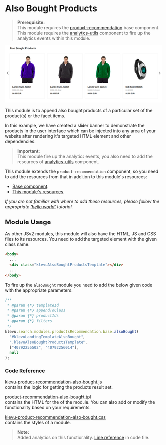 # Also Bought Products

> **Prerequisite:**  
> This module requires the [product-recommendation](/components/product-recommendation) base component.  
> This module requires the [analytics-utils](/components/analytics-utils) component to fire up the analytics events within this module.

![Also Bought Products Banner](/modules/product-recommendation/images/prc-also-bought.png)

This module is to append also bought products of a particular set of the product(s) or the facet items.

In this example, we have created a slider banner to demonstrate the products in the user interface which can be injected into any area of your website after rendering it's targeted HTML element and other dependencies.

> **Important:**  
> This module fire up the analytics events, you also need to add the resources of [analytics-utils](/components/analytics-utils/resources) component.

This module extends the `product-recommendation` component, so you need to add the resources from that in addition to this module's resources:

- [Base component](/components/product-recommendation/resources).
- [This module's resources](/modules/product-recommendation/also-bought/resources).

_If you are not familiar with where to add these resources,
please follow the appropriate ['hello world'](/getting-started/1-hello-world) tutorial._

## Module Usage

As other JSv2 modules, this module will also have the HTML, JS and CSS files to its resources. You need to add the targeted element with the given class name.

```html
<body>
  ...
  <div class="klevuAlsoBoughtProductsTemplate"></div>
  ...
</body>
```

To fire up the `alsoBought` module you need to add the below given code with the appropriate parameters.

```javascript
/**
 * @param {*} templateId
 * @param {*} appendToClass
 * @param {*} productIds
 * @param {*} filters
 */
klevu.search.modules.productsRecommendation.base.alsoBought(
  "#klevuLandingTemplateAlsoBought",
  ".klevuAlsoBoughtProductsTemplate",
  ["40792255502", "40792256014"],
  null
);
```

### Code Reference

[klevu-product-recommendation-also-bought.js](/modules/product-recommendation/also-bought/resources/assets/js/klevu-product-recommendation-also-bought.js)  
contains the logic for getting the products result set.

[product-recommendation-also-bought.tpl](/modules/product-recommendation/also-bought/resources/templates/product-recommendation-also-bought.tpl)  
contains the HTML for the of the module. You can also add or modify the functionality based on your requirements.

[klevu-product-recommendation-also-bought.css](/modules/product-recommendation/also-bought/resources/assets/css/klevu-product-recommendation-also-bought.css)  
contains the styles of a module.

> **Note:**  
> Added analytics on this functionality. [Line reference](/modules/product-recommendation/also-bought/resources/assets/js/klevu-product-recommendation-also-bought.js#L96) in code file.
